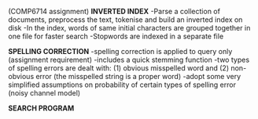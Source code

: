 (COMP6714 assignment)
**INVERTED INDEX**
-Parse a collection of documents, preprocess the text, tokenise and build an inverted index on disk 
-In the index, words of same initial characters are grouped together in one file for faster search
-Stopwords are indexed in a separate file

**SPELLING CORRECTION**
-spelling correction is applied to query only (assignment requirement)
-includes a quick stemming function
-two types of spelling errors are dealt with: (1) obvious misspelled word and (2) non-obvious error (the misspelled string is a proper word)
-adopt some very simplified assumptions on probability of certain types of spelling error (noisy channel model)

**SEARCH PROGRAM**



